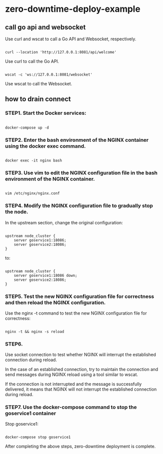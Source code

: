 # zero-downtime-deploy-example


## call go api and websocket

Use curl and wscat to call a Go API and Websocket, respectively.
<pre><code>
curl --location 'http://127.0.0.1:8081/api/welcome'
</code></pre>

Use curl to call the Go API.

<pre><code>
wscat -c 'ws://127.0.0.1:8081/websocket'
</code></pre>

Use wscat to call the Websocket.

## how to drain connect

### STEP1. Start the Docker services:

<pre><code>
docker-compose up -d
</code></pre>

### STEP2. Enter the bash environment of the NGINX container using the docker exec command.
<pre><code>
docker exec -it nginx bash
</code></pre>

### STEP3. Use vim to edit the NGINX configuration file in the bash environment of the NGINX container.
<pre><code>
vim /etc/nginx/nginx.conf
</code></pre>

### STEP4. Modify the NGINX configuration file to gradually stop the node.


In the upstream section, change the original configuration:
<pre><code>
upstream node_cluster {
    server goservice1:18086;
    server goservice2:18086;
}
</code></pre>

to:

<pre><code>
upstream node_cluster {
    server goservice1:18086 down;
    server goservice2:18086;
}
</code></pre>



### STEP5. Test the new NGINX configuration file for correctness and then reload the NGINX configuration.
Use the nginx -t command to test the new NGINX configuration file for correctness:
<pre><code>
nginx -t && nginx -s reload
</code></pre>

### STEP6.
Use socket connection to test whether NGINX will interrupt the established connection during reload.

In the case of an established connection, try to maintain the connection and send messages during NGINX reload using a tool similar to wscat.

If the connection is not interrupted and the message is successfully delivered, it means that NGINX will not interrupt the established connection during reload.


### STEP7. Use the docker-compose command to stop the goservice1 container
Stop goservice1:

<pre><code>
docker-compose stop goservice1
</code></pre>


After completing the above steps, zero-downtime deployment is complete.